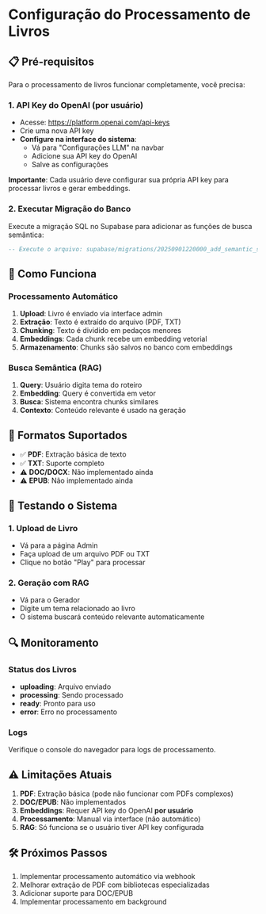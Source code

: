 # Configuração do Processamento de Livros

## 📋 Pré-requisitos

Para o processamento de livros funcionar completamente, você precisa:

### 1. API Key do OpenAI (por usuário)
- Acesse: https://platform.openai.com/api-keys
- Crie uma nova API key
- **Configure na interface do sistema**:
  - Vá para "Configurações LLM" na navbar
  - Adicione sua API key do OpenAI
  - Salve as configurações

**Importante**: Cada usuário deve configurar sua própria API key para processar livros e gerar embeddings.

### 2. Executar Migração do Banco
Execute a migração SQL no Supabase para adicionar as funções de busca semântica:

```sql
-- Execute o arquivo: supabase/migrations/20250901220000_add_semantic_search.sql
```

## 🔧 Como Funciona

### Processamento Automático
1. **Upload**: Livro é enviado via interface admin
2. **Extração**: Texto é extraído do arquivo (PDF, TXT)
3. **Chunking**: Texto é dividido em pedaços menores
4. **Embeddings**: Cada chunk recebe um embedding vetorial
5. **Armazenamento**: Chunks são salvos no banco com embeddings

### Busca Semântica (RAG)
1. **Query**: Usuário digita tema do roteiro
2. **Embedding**: Query é convertida em vetor
3. **Busca**: Sistema encontra chunks similares
4. **Contexto**: Conteúdo relevante é usado na geração

## 📁 Formatos Suportados

- ✅ **PDF**: Extração básica de texto
- ✅ **TXT**: Suporte completo
- ⚠️ **DOC/DOCX**: Não implementado ainda
- ⚠️ **EPUB**: Não implementado ainda

## 🚀 Testando o Sistema

### 1. Upload de Livro
- Vá para a página Admin
- Faça upload de um arquivo PDF ou TXT
- Clique no botão "Play" para processar

### 2. Geração com RAG
- Vá para o Gerador
- Digite um tema relacionado ao livro
- O sistema buscará conteúdo relevante automaticamente

## 🔍 Monitoramento

### Status dos Livros
- **uploading**: Arquivo enviado
- **processing**: Sendo processado
- **ready**: Pronto para uso
- **error**: Erro no processamento

### Logs
Verifique o console do navegador para logs de processamento.

## ⚠️ Limitações Atuais

1. **PDF**: Extração básica (pode não funcionar com PDFs complexos)
2. **DOC/EPUB**: Não implementados
3. **Embeddings**: Requer API key do OpenAI **por usuário**
4. **Processamento**: Manual via interface (não automático)
5. **RAG**: Só funciona se o usuário tiver API key configurada

## 🛠️ Próximos Passos

1. Implementar processamento automático via webhook
2. Melhorar extração de PDF com bibliotecas especializadas
3. Adicionar suporte para DOC/EPUB
4. Implementar processamento em background
